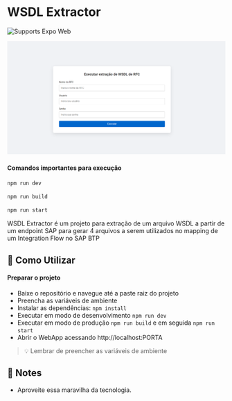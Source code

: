 # WSDL Extractor

<p>    
  <img alt="Supports Expo Web" longdesc="Supports Expo Web" src="https://img.shields.io/badge/web-4630EB.svg?style=flat-square&logo=GOOGLE-CHROME&labelColor=4285F4&logoColor=fff" />
</p>

![alt text](image.png)

#### Comandos importantes para execução

```sh
npm run dev
```

```sh
npm run build
```

```sh
npm run start
```

WSDL Extractor é um projeto para extração de um arquivo WSDL a partir de um endpoint SAP para gerar 4 arquivos a serem utilizados no mapping de um Integration Flow no SAP BTP

## 🚀 Como Utilizar

#### Preparar o projeto

- Baixe o repositório e navegue até a paste raiz do projeto
- Preencha as variáveis de ambiente
- Instalar as dependências: `npm install`
- Executar em modo de desenvolvimento `npm run dev`
- Executar em modo de produção `npm run build` e em seguida `npm run start`
- Abrir o WebApp acessando http://localhost:PORTA

> 💡 Lembrar de preencher as variáveis de ambiente

## 📝 Notes

- Aproveite essa maravilha da tecnologia.